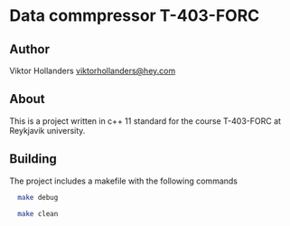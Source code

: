 # Data commpressor T-403-FORC

## Author
Viktor Hollanders <viktorhollanders@hey.com>

## About
This is a project written in c++ 11 standard for the course T-403-FORC at Reykjavik university.

## Building
The project includes a makefile with the following commands

```sh
  make debug
```

```sh
  make clean
```


